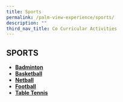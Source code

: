 ```yaml
---
title: Sports
permalink: /palm-view-experience/sports/
description: ""
third_nav_title: Co Curricular Activities
---
```

## SPORTS

* **[Badminton](https://palmviewpri.moe.edu.sg/palm-view-experience/co-curricular-activities/sports/badminton)**
* **[Basketball](https://palmviewpri.moe.edu.sg/palm-view-experience/co-curricular-activities/sports/basketball)**
* **[Netball](https://palmviewpri.moe.edu.sg/palm-view-experience/co-curricular-activities/sports/netball)**
* **[Football](https://palmviewpri.moe.edu.sg/palm-view-experience/co-curricular-activities/sports/football)**
* **[Table Tennis](https://palmviewpri.moe.edu.sg/palm-view-experience/co-curricular-activities/sports/table-tennis)**

